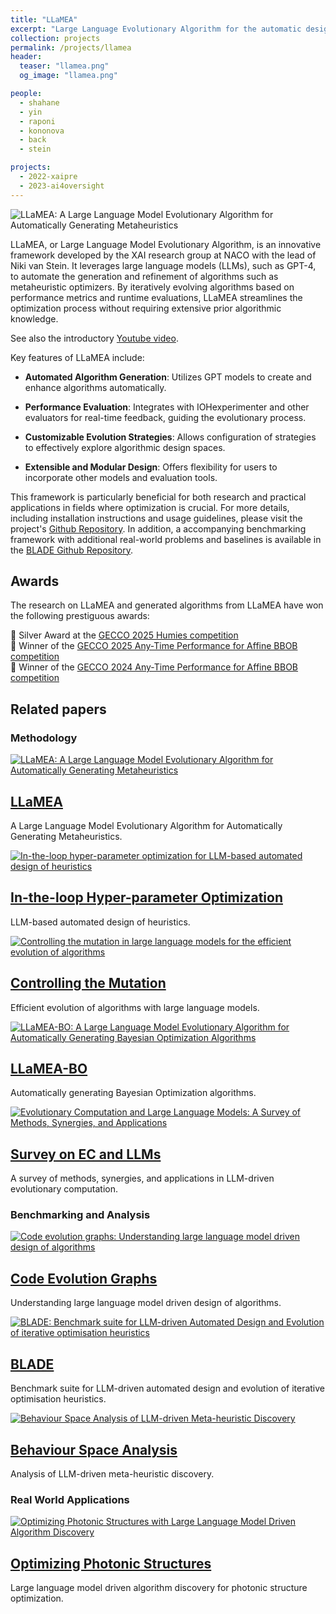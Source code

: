 ```yaml
---
title: "LLaMEA"
excerpt: "Large Language Evolutionary Algorithm for the automatic design of algorithms."
collection: projects
permalink: /projects/llamea
header:
  teaser: "llamea.png"
  og_image: "llamea.png"

people:
  - shahane
  - yin
  - raponi
  - kononova
  - back
  - stein

projects:
  - 2022-xaipre
  - 2023-ai4oversight
---
```


<img class="img-fluid" src="/img/projects/llamea-wide.png" alt="LLaMEA: A Large Language Model Evolutionary Algorithm for Automatically Generating Metaheuristics"/>

LLaMEA, or Large Language Model Evolutionary Algorithm, is an innovative framework developed by the XAI research group at NACO with the lead of Niki van Stein. It leverages large language models (LLMs), such as GPT-4, to automate the generation and refinement of algorithms such as metaheuristic optimizers. By iteratively evolving algorithms based on performance metrics and runtime evaluations, LLaMEA streamlines the optimization process without requiring extensive prior algorithmic knowledge. 

See also the introductory [Youtube video](https://www.youtube.com/embed/LtFc8K5Uc4w).

Key features of LLaMEA include:

- **Automated Algorithm Generation**: Utilizes GPT models to create and enhance algorithms automatically.

- **Performance Evaluation**: Integrates with IOHexperimenter and other evaluators for real-time feedback, guiding the evolutionary process.

- **Customizable Evolution Strategies**: Allows configuration of strategies to effectively explore algorithmic design spaces.

- **Extensible and Modular Design**: Offers flexibility for users to incorporate other models and evaluation tools.

This framework is particularly beneficial for both research and practical applications in fields where optimization is crucial. For more details, including installation instructions and usage guidelines, please visit the project's [Github Repository](https://github.com/XAI-liacs/LLaMEA).
In addition, a accompanying benchmarking framework with additional real-world problems and baselines is available in the [BLADE Github Repository](https://github.com/XAI-liacs/BLADE).

## Awards

The research on LLaMEA and generated algorithms from LLaMEA have won the following prestiguous awards:

🥈 Silver Award at the [GECCO 2025 Humies competition](https://gecco-2025.sigevo.org/Humies-Awards)  
🏅 Winner of the [GECCO 2025 Any-Time Performance for Affine BBOB competition](https://gecco-2025.sigevo.org/Competition-Awards#AA4AffineBBOB_Competition)  
🏅 Winner of the [GECCO 2024 Any-Time Performance for Affine BBOB competition](https://gecco-2024.sigevo.org/Competition-Awards.html#Anytime_Algorithms_for_Many-affine_BBOB_Functions)

## Related papers
### Methodology
<div class="grid__wrapper">

  <div class="grid__item">
    <article class="archive__item" itemscope="" itemtype="http://schema.org/CreativeWork">
      <div class="archive__item-teaser">
        <a href="https://dl.acm.org/doi/abs/10.1109/TEVC.2024.3497793" target="_blank" rel="permalink">
          <img src="/img/llamea/llamea1.png" alt="LLaMEA: A Large Language Model Evolutionary Algorithm for Automatically Generating Metaheuristics">
        </a>
      </div>
      <h2 class="archive__item-title" itemprop="headline">
        <a href="https://dl.acm.org/doi/abs/10.1109/TEVC.2024.3497793" target="_blank" rel="permalink">LLaMEA</a>
      </h2>
      <p class="archive__item-excerpt" itemprop="description">A Large Language Model Evolutionary Algorithm for Automatically Generating Metaheuristics.</p>
    </article>
  </div>

  <div class="grid__item">
    <article class="archive__item" itemscope="" itemtype="http://schema.org/CreativeWork">
      <div class="archive__item-teaser">
        <a href="https://dl.acm.org/doi/10.1145/3731567" target="_blank" rel="permalink">
          <img src="/img/llamea/llamea2-hpo.png" alt="In-the-loop hyper-parameter optimization for LLM-based automated design of heuristics">
        </a>
      </div>
      <h2 class="archive__item-title" itemprop="headline">
        <a href="https://dl.acm.org/doi/10.1145/3731567" target="_blank" rel="permalink">In-the-loop Hyper-parameter Optimization</a>
      </h2>
      <p class="archive__item-excerpt" itemprop="description">LLM-based automated design of heuristics.</p>
    </article>
  </div>

  <div class="grid__item">
    <article class="archive__item" itemscope="" itemtype="http://schema.org/CreativeWork">
      <div class="archive__item-teaser">
        <a href="https://link.springer.com/chapter/10.1007/978-3-031-90065-5_25" target="_blank" rel="permalink">
          <img src="/img/llamea/llamea3-mutation.png" alt="Controlling the mutation in large language models for the efficient evolution of algorithms">
        </a>
      </div>
      <h2 class="archive__item-title" itemprop="headline">
        <a href="https://link.springer.com/chapter/10.1007/978-3-031-90065-5_25" target="_blank" rel="permalink">Controlling the Mutation</a>
      </h2>
      <p class="archive__item-excerpt" itemprop="description">Efficient evolution of algorithms with large language models.</p>
    </article>
  </div>

  <div class="grid__item">
    <article class="archive__item" itemscope="" itemtype="http://schema.org/CreativeWork">
      <div class="archive__item-teaser">
        <a href="https://arxiv.org/abs/2505.21034" target="_blank" rel="permalink">
          <img src="/img/llamea/llamea4-bo.png" alt="LLaMEA-BO: A Large Language Model Evolutionary Algorithm for Automatically Generating Bayesian Optimization Algorithms">
        </a>
      </div>
      <h2 class="archive__item-title" itemprop="headline">
        <a href="https://arxiv.org/abs/2505.21034" target="_blank" rel="permalink">LLaMEA-BO</a>
      </h2>
      <p class="archive__item-excerpt" itemprop="description">Automatically generating Bayesian Optimization algorithms.</p>
    </article>
  </div>

  <div class="grid__item">
    <article class="archive__item" itemscope="" itemtype="http://schema.org/CreativeWork">
      <div class="archive__item-teaser">
        <a href="https://arxiv.org/abs/2505.15741" target="_blank" rel="permalink">
          <img src="/img/llamea/llamea5-survey.png" alt="Evolutionary Computation and Large Language Models: A Survey of Methods, Synergies, and Applications">
        </a>
      </div>
      <h2 class="archive__item-title" itemprop="headline">
        <a href="https://arxiv.org/abs/2505.15741" target="_blank" rel="permalink">Survey on EC and LLMs</a>
      </h2>
      <p class="archive__item-excerpt" itemprop="description">A survey of methods, synergies, and applications in LLM-driven evolutionary computation.</p>
    </article>
  </div>

</div>

### Benchmarking and Analysis
<div class="grid__wrapper">

  <div class="grid__item">
    <article class="archive__item" itemscope="" itemtype="http://schema.org/CreativeWork">
      <div class="archive__item-teaser">
        <a href="https://dl.acm.org/doi/10.1145/3712256.3726328" target="_blank" rel="permalink">
          <img src="/img/llamea/llamea6-ceg.png" alt="Code evolution graphs: Understanding large language model driven design of algorithms">
        </a>
      </div>
      <h2 class="archive__item-title" itemprop="headline">
        <a href="https://dl.acm.org/doi/10.1145/3712256.3726328" target="_blank" rel="permalink">Code Evolution Graphs</a>
      </h2>
      <p class="archive__item-excerpt" itemprop="description">Understanding large language model driven design of algorithms.</p>
    </article>
  </div>

  <div class="grid__item">
    <article class="archive__item" itemscope="" itemtype="http://schema.org/CreativeWork">
      <div class="archive__item-teaser">
        <a href="https://dl.acm.org/doi/10.1145/3712255.3734347" target="_blank" rel="permalink">
          <img src="/img/llamea/llamea9-blade.png" alt="BLADE: Benchmark suite for LLM-driven Automated Design and Evolution of iterative optimisation heuristics">
        </a>
      </div>
      <h2 class="archive__item-title" itemprop="headline">
        <a href="https://dl.acm.org/doi/10.1145/3712255.3734347" target="_blank" rel="permalink">BLADE</a>
      </h2>
      <p class="archive__item-excerpt" itemprop="description">Benchmark suite for LLM-driven automated design and evolution of iterative optimisation heuristics.</p>
    </article>
  </div>

  <div class="grid__item">
    <article class="archive__item" itemscope="" itemtype="http://schema.org/CreativeWork">
      <div class="archive__item-teaser">
        <a href="https://arxiv.org/abs/2507.03605" target="_blank" rel="permalink">
          <img src="/img/llamea/llamea7-behaviour.png" alt="Behaviour Space Analysis of LLM-driven Meta-heuristic Discovery">
        </a>
      </div>
      <h2 class="archive__item-title" itemprop="headline">
        <a href="https://arxiv.org/abs/2507.03605" target="_blank" rel="permalink">Behaviour Space Analysis</a>
      </h2>
      <p class="archive__item-excerpt" itemprop="description">Analysis of LLM-driven meta-heuristic discovery.</p>
    </article>
  </div>

</div>

### Real World Applications
<div class="grid__wrapper">

  <div class="grid__item">
    <article class="archive__item" itemscope="" itemtype="http://schema.org/CreativeWork">
      <div class="archive__item-teaser">
        <a href="https://dl.acm.org/doi/10.1145/3712255.3734288" target="_blank" rel="permalink">
          <img src="/img/llamea/llamea8-optics.png" alt="Optimizing Photonic Structures with Large Language Model Driven Algorithm Discovery">
        </a>
      </div>
      <h2 class="archive__item-title" itemprop="headline">
        <a href="https://dl.acm.org/doi/10.1145/3712255.3734288" target="_blank" rel="permalink">Optimizing Photonic Structures</a>
      </h2>
      <p class="archive__item-excerpt" itemprop="description">Large language model driven algorithm discovery for photonic structure optimization.</p>
    </article>
  </div>

</div>

